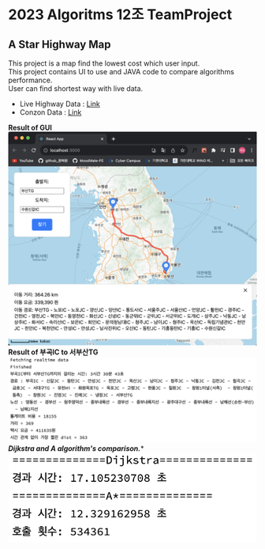 # 2023 Algoritms 12조 TeamProject
## A Star Highway Map
This project is a map find the lowest cost which user input.   
This project contains UI to use and JAVA code to compare algorithms performance.   
User can find shortest way with live data.  
   
* Live Highway Data : [Link](http://data.ex.co.kr/openapi/basicinfo/openApiInfoM?apiId=0405&serviceType=OPENAPI&keyWord=&searchDayFrom=2014.12.01&searchDayTo=2023.11.25&CATEGORY=&GROUP_TR=&sId=552)   
* Conzon Data : [Link](https://www.bigdata-transportation.kr/frn/prdt/detail?prdtId=PRDTNUM_000000000009)   
   
**Result of GUI**  
![img](https://github.com/One-HyeWon/2023-Algorithms/blob/main/assets/JS%20result.png?raw=true)      
**Result of 부곡IC to 서부산TG**   
![img](https://github.com/One-HyeWon/2023-Algorithms/blob/main/assets/result.png?raw=true)      
****Dijkstra and A* algorithm's comparison.****   
![img](https://github.com/One-HyeWon/2023-Algorithms/blob/main/assets/Astar%20vs%20dijkstra.png?raw=true)   
